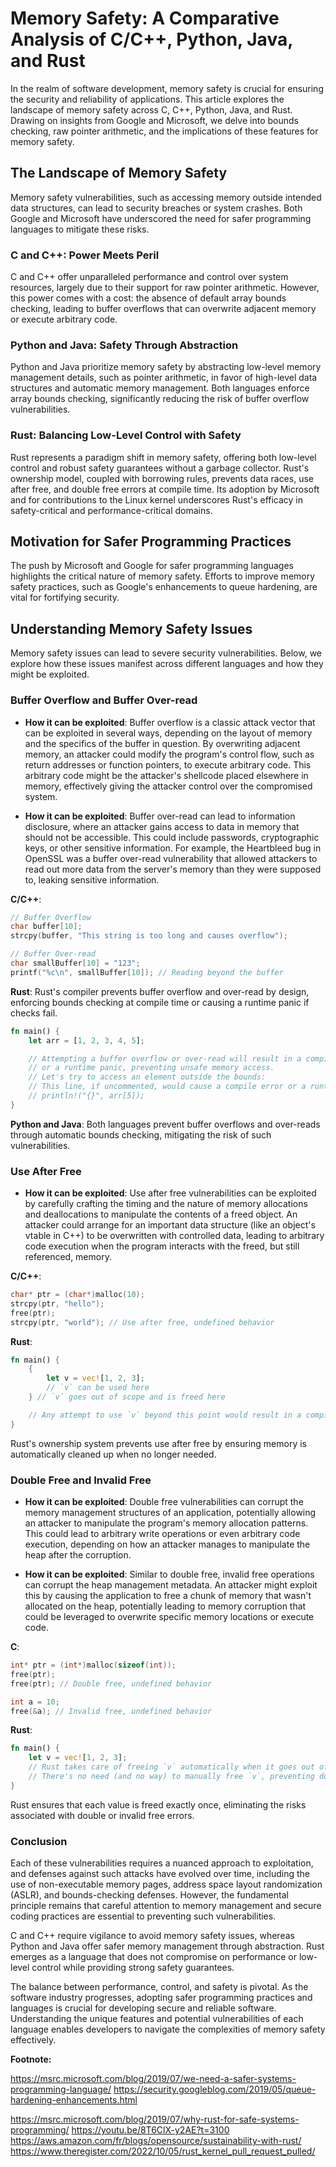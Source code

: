 # Memory Safety: A Comparative Analysis of C/C++, Python, Java, and Rust

In the realm of software development, memory safety is crucial for ensuring the security and reliability of applications. This article explores the landscape of memory safety across C, C++, Python, Java, and Rust. Drawing on insights from Google and Microsoft, we delve into bounds checking, raw pointer arithmetic, and the implications of these features for memory safety.

## The Landscape of Memory Safety

Memory safety vulnerabilities, such as accessing memory outside intended data structures, can lead to security breaches or system crashes. Both Google and Microsoft have underscored the need for safer programming languages to mitigate these risks.

### C and C++: Power Meets Peril

C and C++ offer unparalleled performance and control over system resources, largely due to their support for raw pointer arithmetic. However, this power comes with a cost: the absence of default array bounds checking, leading to buffer overflows that can overwrite adjacent memory or execute arbitrary code.

### Python and Java: Safety Through Abstraction

Python and Java prioritize memory safety by abstracting low-level memory management details, such as pointer arithmetic, in favor of high-level data structures and automatic memory management. Both languages enforce array bounds checking, significantly reducing the risk of buffer overflow vulnerabilities.

### Rust: Balancing Low-Level Control with Safety

Rust represents a paradigm shift in memory safety, offering both low-level control and robust safety guarantees without a garbage collector. Rust's ownership model, coupled with borrowing rules, prevents data races, use after free, and double free errors at compile time. Its adoption by Microsoft and for contributions to the Linux kernel underscores Rust's efficacy in safety-critical and performance-critical domains.

## Motivation for Safer Programming Practices

The push by Microsoft and Google for safer programming languages highlights the critical nature of memory safety. Efforts to improve memory safety practices, such as Google's enhancements to queue hardening, are vital for fortifying security.

## Understanding Memory Safety Issues

Memory safety issues can lead to severe security vulnerabilities. Below, we explore how these issues manifest across different languages and how they might be exploited.

### Buffer Overflow and Buffer Over-read

- **How it can be exploited**: Buffer overflow is a classic attack vector that can be exploited in several ways, depending on the layout of memory and the specifics of the buffer in question. By overwriting adjacent memory, an attacker could modify the program's control flow, such as return addresses or function pointers, to execute arbitrary code. This arbitrary code might be the attacker's shellcode placed elsewhere in memory, effectively giving the attacker control over the compromised system.

- **How it can be exploited**: Buffer over-read can lead to information disclosure, where an attacker gains access to data in memory that should not be accessible. This could include passwords, cryptographic keys, or other sensitive information. For example, the Heartbleed bug in OpenSSL was a buffer over-read vulnerability that allowed attackers to read out more data from the server's memory than they were supposed to, leaking sensitive information.

**C/C++**:
```c
// Buffer Overflow
char buffer[10];
strcpy(buffer, "This string is too long and causes overflow");

// Buffer Over-read
char smallBuffer[10] = "123";
printf("%c\n", smallBuffer[10]); // Reading beyond the buffer
```

**Rust**:
Rust's compiler prevents buffer overflow and over-read by design, enforcing bounds checking at compile time or causing a runtime panic if checks fail.

```rust
fn main() {
    let arr = [1, 2, 3, 4, 5];

    // Attempting a buffer overflow or over-read will result in a compile-time error
    // or a runtime panic, preventing unsafe memory access.
    // Let's try to access an element outside the bounds:
    // This line, if uncommented, would cause a compile error or a runtime panic, not a security flaw.
    // println!("{}", arr[5]);
}
```

**Python and Java**:
Both languages prevent buffer overflows and over-reads through automatic bounds checking, mitigating the risk of such vulnerabilities.

### Use After Free

- **How it can be exploited**: Use after free vulnerabilities can be exploited by carefully crafting the timing and the nature of memory allocations and deallocations to manipulate the contents of a freed object. An attacker could arrange for an important data structure (like an object's vtable in C++) to be overwritten with controlled data, leading to arbitrary code execution when the program interacts with the freed, but still referenced, memory.

**C/C++**:
```c
char* ptr = (char*)malloc(10);
strcpy(ptr, "hello");
free(ptr);
strcpy(ptr, "world"); // Use after free, undefined behavior
```

**Rust**:
```rust
fn main() {
    {
        let v = vec![1, 2, 3];
        // `v` can be used here
    } // `v` goes out of scope and is freed here

    // Any attempt to use `v` beyond this point would result in a compile-time error.
}
```

Rust's ownership system prevents use after free by ensuring memory is automatically cleaned up when no longer needed.

### Double Free and Invalid Free

- **How it can be exploited**: Double free vulnerabilities can corrupt the memory management structures of an application, potentially allowing an attacker to manipulate the program's memory allocation patterns. This could lead to arbitrary write operations or even arbitrary code execution, depending on how an attacker manages to manipulate the heap after the corruption.

- **How it can be exploited**: Similar to double free, invalid free operations can corrupt the heap management metadata. An attacker might exploit this by causing the application to free a chunk of memory that wasn't allocated on the heap, potentially leading to memory corruption that could be leveraged to overwrite specific memory locations or execute code.

**C**:
```c
int* ptr = (int*)malloc(sizeof(int));
free(ptr);
free(ptr); // Double free, undefined behavior

int a = 10;
free(&a); // Invalid free, undefined behavior
```

**Rust**:
```rust
fn main() {
    let v = vec![1, 2, 3];
    // Rust takes care of freeing `v` automatically when it goes out of scope.
    // There's no need (and no way) to manually free `v`, preventing double or invalid frees.
}
```

Rust ensures that each value is freed exactly once, eliminating the risks associated with double or invalid free errors.

### Conclusion

Each of these vulnerabilities requires a nuanced approach to exploitation, and defenses against such attacks have evolved over time, including the use of non-executable memory pages, address space layout randomization (ASLR), and bounds-checking defenses. However, the fundamental principle remains that careful attention to memory management and secure coding practices are essential to preventing such vulnerabilities.

C and C++ require vigilance to avoid memory safety issues, whereas Python and Java offer safer memory management through abstraction. Rust emerges as a language that does not compromise on performance or low-level control while providing strong safety guarantees.

The balance between performance, control, and safety is pivotal. As the software industry progresses, adopting safer programming practices and languages is crucial for developing secure and reliable software. Understanding the unique features and potential vulnerabilities of each language enables developers to navigate the complexities of memory safety effectively.

**Footnote:**

https://msrc.microsoft.com/blog/2019/07/we-need-a-safer-systems-programming-language/
https://security.googleblog.com/2019/05/queue-hardening-enhancements.html

https://msrc.microsoft.com/blog/2019/07/why-rust-for-safe-systems-programming/
https://youtu.be/8T6ClX-y2AE?t=3100
https://aws.amazon.com/fr/blogs/opensource/sustainability-with-rust/
https://www.theregister.com/2022/10/05/rust_kernel_pull_request_pulled/
